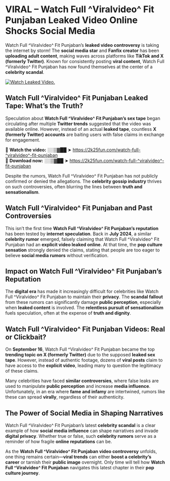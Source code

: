 # VIRAL – Watch Full ^Viralvideo^ Fit Punjaban Leaked Video Online Shocks Social Media 

Watch Full ^Viralvideo^ Fit Punjaban’s **leaked video controversy** is taking the internet by storm! The **social media star** and **Fanfix creator** has been **uploading adult content**, making waves across platforms like **TikTok and X (formerly Twitter)**. Known for consistently posting **viral content**, Watch Full ^Viralvideo^ Fit Punjaban has now found themselves at the center of a **celebrity scandal**.  

[![Watch Leaked Video.](https://miro.medium.com/v2/resize:fit:828/format:webp/1*cilzJN44JGOrTw9NJCrNHA.gif "Watch Leaked Video")](https://2k25fun.com/watch-full-^viralvideo^-fit-punjaban)

## **Watch Full ^Viralvideo^ Fit Punjaban Leaked Tape: What’s the Truth?**  
Speculation about **Watch Full ^Viralvideo^ Fit Punjaban’s sex tape** began circulating after multiple **Twitter trends** suggested that the video was available online. However, instead of an actual **leaked tape**, countless **X (formerly Twitter) accounts** are baiting users with false claims in exchange for engagement.  

🔹 **Watch the video:** ░░▒▓██ ➤ https://2k25fun.com/watch-full-^viralvideo^-fit-punjaban  
🔹 **Download now:** ░░▒▓██ ➤ https://2k25fun.com/watch-full-^viralvideo^-fit-punjaban  

Despite the rumors, Watch Full ^Viralvideo^ Fit Punjaban has not publicly confirmed or denied the allegations. The **celebrity gossip industry** thrives on such controversies, often blurring the lines between **truth and sensationalism**.  

## **Watch Full ^Viralvideo^ Fit Punjaban and Past Controversies**  
This isn’t the first time **Watch Full ^Viralvideo^ Fit Punjaban’s reputation** has been tested by **internet speculation**. Back in **July 2024**, a similar **celebrity rumor** emerged, falsely claiming that Watch Full ^Viralvideo^ Fit Punjaban had an **explicit video leaked online**. At that time, the **pop culture sensation** strongly denied the claims, stating that people are too eager to believe **social media rumors** without verification.  

## **Impact on Watch Full ^Viralvideo^ Fit Punjaban’s Reputation**  
The **digital era** has made it increasingly difficult for celebrities like Watch Full ^Viralvideo^ Fit Punjaban to maintain their **privacy**. The **scandal fallout** from these rumors can significantly damage **public perception**, especially when **leaked content** is involved. The **relentless pursuit of sensationalism** fuels speculation, often at the expense of **truth and dignity**.  

## **Watch Full ^Viralvideo^ Fit Punjaban Videos: Real or Clickbait?**  
On **September 16**, Watch Full ^Viralvideo^ Fit Punjaban became the top **trending topic on X (formerly Twitter)** due to the supposed **leaked sex tape**. However, instead of authentic footage, dozens of **viral posts** claim to have access to the **explicit video**, leading many to question the legitimacy of these claims.  

Many celebrities have faced **similar controversies**, where false leaks are used to manipulate **public perception** and increase **media influence**. Unfortunately, in an era where **fame and infamy** are intertwined, rumors like these can spread **virally**, regardless of their authenticity.  

## **The Power of Social Media in Shaping Narratives**  
Watch Full ^Viralvideo^ Fit Punjaban’s latest **celebrity scandal** is a clear example of how **social media influence** can shape narratives and invade **digital privacy**. Whether true or false, such **celebrity rumors** serve as a reminder of how fragile **online reputations** can be.  

As the **Watch Full ^Viralvideo^ Fit Punjaban video controversy** unfolds, one thing remains certain—**viral trends** can either **boost a celebrity’s career** or tarnish their **public image** overnight. Only time will tell how **Watch Full ^Viralvideo^ Fit Punjaban** navigates this latest chapter in their **pop culture journey**. 